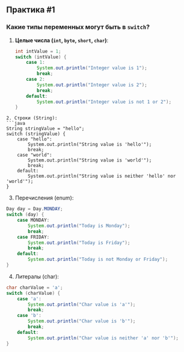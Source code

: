 ## Практика #1
### Какие типы переменных могут быть в `switch`?
1. **Целые числа (`int`, `byte`, `short`, `char`)**:
   ```java
   int intValue = 1;
   switch (intValue) {
       case 1:
           System.out.println("Integer value is 1");
           break;
       case 2:
           System.out.println("Integer value is 2");
           break;
       default:
           System.out.println("Integer value is not 1 or 2");
   }
```
2. Строки (String):
```java
String stringValue = "hello";
switch (stringValue) {
    case "hello":
        System.out.println("String value is 'hello'");
        break;
    case "world":
        System.out.println("String value is 'world'");
        break;
    default:
        System.out.println("String value is neither 'hello' nor 'world'");
}
```
3. Перечисления (enum):
```java
Day day = Day.MONDAY;
switch (day) {
    case MONDAY:
        System.out.println("Today is Monday");
        break;
    case FRIDAY:
        System.out.println("Today is Friday");
        break;
    default:
        System.out.println("Today is not Monday or Friday");
}
```
4. Литералы (char):
```java
char charValue = 'a';
switch (charValue) {
    case 'a':
        System.out.println("Char value is 'a'");
        break;
    case 'b':
        System.out.println("Char value is 'b'");
        break;
    default:
        System.out.println("Char value is neither 'a' nor 'b'");
}
```